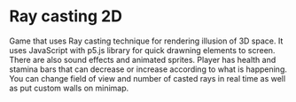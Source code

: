 # Ray casting 2D
Game that uses Ray casting technique for rendering illusion of 3D space. It uses JavaScript with p5.js library for quick drawning elements to screen. There are also sound effects and animated sprites. Player has health and stamina bars that can decrease or increase according to what is happening. You can change field of view and number of casted rays in real time as well as put custom walls on minimap. 
